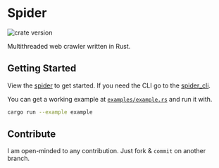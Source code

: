# Spider

![crate version](https://img.shields.io/crates/v/spider.svg)

Multithreaded web crawler written in Rust.

## Getting Started

View the [spider](/spider/README.md) to get started. If you need the CLI go to the [spider_cli](/spider_cli/README.md).

You can get a working example at [`examples/example.rs`](./example.rs) and run it with.

```sh
cargo run --example example
```

## Contribute

I am open-minded to any contribution. Just fork & `commit` on another branch.
